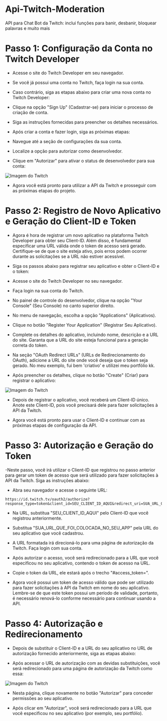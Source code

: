 # Api-Twitch-Moderation
API para Chat Bot da Twitch: inclui funções para banir, desbanir, bloquear palavras e muito mais

# Passo 1: Configuração da Conta no Twitch Developer
- Acesse o site do Twitch Developer em seu navegador.

- Se você já possui uma conta no Twitch, faça login na sua conta.

- Caso contrário, siga as etapas abaixo para criar uma nova conta no Twitch Developer:

- Clique na opção "Sign Up" (Cadastrar-se) para iniciar o processo de criação de conta.
- Siga as instruções fornecidas para preencher os detalhes necessários.
- Após criar a conta e fazer login, siga as próximas etapas:

- Navegue até a seção de configurações da sua conta.
- Localize a opção para autorizar como desenvolvedor.
- Clique em "Autorizar" para ativar o status de desenvolvedor para sua conta:

![Imagem do Twitch](https://i.imgur.com/UBgHbKB.jpg)

- Agora você está pronto para utilizar a API da Twitch e prosseguir com as próximas etapas do projeto.

# Passo 2: Registro de Novo Aplicativo e Geração do Client-ID e Token
- Agora é hora de registrar um novo aplicativo na plataforma Twitch Developer para obter seu Client-ID. Além disso, é fundamental especificar uma URL válida onde o token de acesso será gerado. Certifique-se de que o site esteja ativo, pois erros podem ocorrer durante as solicitações se a URL não estiver acessível.

- Siga os passos abaixo para registrar seu aplicativo e obter o Client-ID e o token:

- Acesse o site do Twitch Developer no seu navegador.

- Faça login na sua conta do Twitch.

- No painel de controle do desenvolvedor, clique na opção "Your Console" (Seu Console) no canto superior direito.

- No menu de navegação, escolha a opção "Applications" (Aplicativos).

- Clique no botão "Register Your Application" (Registrar Seu Aplicativo).

- Complete os detalhes do aplicativo, incluindo nome, descrição e a URL do site. Garanta que a URL do site esteja funcional para a geração correta do token.

- Na seção "OAuth Redirect URLs" (URLs de Redirecionamento do OAuth), adicione a URL do site onde você deseja que o token seja gerado. No meu exemplo, fui bem 'criativo' e utilizei meu portfólio kk.

- Após preencher os detalhes, clique no botão "Create" (Criar) para registrar o aplicativo:

![Imagem do Twitch](https://i.imgur.com/lO2Ilej.jpg)

- Depois de registrar o aplicativo, você receberá um Client-ID único. Anote este Client-ID, pois você precisará dele para fazer solicitações à API da Twitch.

- Agora você está pronto para usar o Client-ID e continuar com as próximas etapas de configuração da API.

# Passo 3: Autorização e Geração do Token
-Neste passo, você irá utilizar o Client-ID que registrou no passo anterior para gerar um token de acesso que será utilizado para fazer solicitações à API da Twitch. Siga as instruções abaixo:

- Abra seu navegador e acesse o seguinte URL: 

```
https://id.twitch.tv/oauth2/authorize?response_type=token&client_id=SEU_CLIENT_ID_AQUI&redirect_uri=SUA_URL_QUE_FOI_COLOCADA_NO_SEU_APP&scope=chat:read+chat:edit+channel:moderate+whispers:read+whispers:edit+channel_editor+moderator:manage:banned_users+moderation:read+moderator:manage:banned_users+moderator:manage:chat_messages+moderator:read:chatters+moderator:manage:blocked_terms+moderator:manage:chat_messages
```
- Na URL, substitua "SEU_CLIENT_ID_AQUI" pelo Client-ID que você registrou anteriormente.

- Substitua "SUA_URL_QUE_FOI_COLOCADA_NO_SEU_APP" pela URL do seu aplicativo que você cadastrou.

- A URL formatada irá direcioná-lo para uma página de autorização da Twitch. Faça login com sua conta.

- Após autorizar o acesso, você será redirecionado para a URL que você especificou no seu aplicativo, contendo o token de acesso na URL.

- Copie o token da URL, ele estará após o trecho "#access_token=".

- Agora você possui um token de acesso válido que pode ser utilizado para fazer solicitações à API da Twitch em nome do seu aplicativo. Lembre-se de que este token possui um período de validade, portanto, é necessário renová-lo conforme necessário para continuar usando a API.

# Passo 4: Autorização e Redirecionamento

- Depois de substituir o Client-ID e a URL do seu aplicativo no URL de autorização fornecido anteriormente, siga as etapas abaixo:

- Após acessar o URL de autorização com as devidas substituições, você será redirecionado para uma página de autorização da Twitch como essa:

![Imagem do Twitch](https://i.imgur.com/CLONS6v.jpg)

- Nesta página, clique novamente no botão "Autorizar" para conceder permissões ao seu aplicativo.

- Após clicar em "Autorizar", você será redirecionado para a URL que você especificou no seu aplicativo (por exemplo, seu portfólio).
